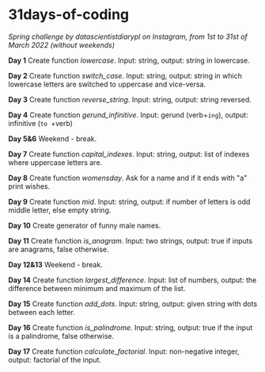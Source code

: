 # 31days-of-coding
*Spring challenge by datascientistdiarypl on Instagram, from 1st to 31st of March 2022 (without weekends)*

**Day 1**
Create function *lowercase*. Input: string, output: string in lowercase. 

**Day 2**
Create function *switch_case*. Input: string, output: string in which lowercase letters are switched to uppercase and vice-versa. 

**Day 3**
Create function *reverse_string*. Input: string, output: string reversed.

**Day 4**
Create function *gerund_infinitive*. Input: gerund (verb+`ing`), output: infinitive (`to `+verb)

**Day 5&6**
Weekend - break.

**Day 7**
Create function *capital_indexes*. Input: string, output: list of indexes where uppercase letters are.

**Day 8**
Create function *womensday*. Ask for a name and if it ends with "a" print wishes.

**Day 9**
Create function *mid*. Input: string, output: if number of letters is odd middle letter, else empty string.

**Day 10**
Create generator of funny male names.

**Day 11**
Create function *is_anagram*. Input: two strings, output: true if inputs are anagrams, false otherwise.

**Day 12&13**
Weekend - break.

**Day 14**
Create function *largest_difference*. Input: list of numbers, output: the difference between minimum and maximum of the list.

**Day 15**
Create function *add_dots*. Input: string, output: given string with dots between each letter.

**Day 16**
Create function *is_palindrome*. Input: string, output: true if the input is a palindrome, false otherwise.

**Day 17**
Create function *calculate_factorial*. Input: non-negative integer, output: factorial of the input.